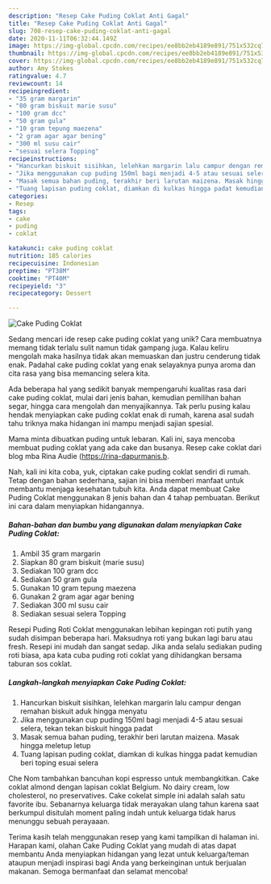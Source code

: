 ```yaml
---
description: "Resep Cake Puding Coklat Anti Gagal"
title: "Resep Cake Puding Coklat Anti Gagal"
slug: 708-resep-cake-puding-coklat-anti-gagal
date: 2020-11-11T06:32:44.149Z
image: https://img-global.cpcdn.com/recipes/ee8bb2eb4189e891/751x532cq70/cake-puding-coklat-foto-resep-utama.jpg
thumbnail: https://img-global.cpcdn.com/recipes/ee8bb2eb4189e891/751x532cq70/cake-puding-coklat-foto-resep-utama.jpg
cover: https://img-global.cpcdn.com/recipes/ee8bb2eb4189e891/751x532cq70/cake-puding-coklat-foto-resep-utama.jpg
author: Amy Stokes
ratingvalue: 4.7
reviewcount: 14
recipeingredient:
- "35 gram margarin"
- "80 gram biskuit marie susu"
- "100 gram dcc"
- "50 gram gula"
- "10 gram tepung maezena"
- "2 gram agar agar bening"
- "300 ml susu cair"
- "sesuai selera Topping"
recipeinstructions:
- "Hancurkan biskuit sisihkan, lelehkan margarin lalu campur dengan remahan biskuit aduk hingga menyatu"
- "Jika menggunakan cup puding 150ml bagi menjadi 4-5 atau sesuai selera, tekan tekan biskuit hingga padat"
- "Masak semua bahan puding, terakhir beri larutan maizena. Masak hingga meletup letup"
- "Tuang lapisan puding coklat, diamkan di kulkas hingga padat kemudian beri toping esuai selera"
categories:
- Resep
tags:
- cake
- puding
- coklat

katakunci: cake puding coklat 
nutrition: 185 calories
recipecuisine: Indonesian
preptime: "PT38M"
cooktime: "PT40M"
recipeyield: "3"
recipecategory: Dessert

---
```



![Cake Puding Coklat](https://img-global.cpcdn.com/recipes/ee8bb2eb4189e891/751x532cq70/cake-puding-coklat-foto-resep-utama.jpg)

Sedang mencari ide resep cake puding coklat yang unik? Cara membuatnya memang tidak terlalu sulit namun tidak gampang juga. Kalau keliru mengolah maka hasilnya tidak akan memuaskan dan justru cenderung tidak enak. Padahal cake puding coklat yang enak selayaknya punya aroma dan cita rasa yang bisa memancing selera kita.

Ada beberapa hal yang sedikit banyak mempengaruhi kualitas rasa dari cake puding coklat, mulai dari jenis bahan, kemudian pemilihan bahan segar, hingga cara mengolah dan menyajikannya. Tak perlu pusing kalau hendak menyiapkan cake puding coklat enak di rumah, karena asal sudah tahu triknya maka hidangan ini mampu menjadi sajian spesial.

Mama minta dibuatkan puding untuk lebaran. Kali ini, saya mencoba membuat puding coklat yang ada cake dan busanya. Resep cake coklat dari blog mba Rina Audie (https://rina-dapurmanis.b.


Nah, kali ini kita coba, yuk, ciptakan cake puding coklat sendiri di rumah. Tetap dengan bahan sederhana, sajian ini bisa memberi manfaat untuk membantu menjaga kesehatan tubuh kita. Anda dapat membuat Cake Puding Coklat menggunakan 8 jenis bahan dan 4 tahap pembuatan. Berikut ini cara dalam menyiapkan hidangannya.

<!--inarticleads1-->

##### Bahan-bahan dan bumbu yang digunakan dalam menyiapkan Cake Puding Coklat:

1. Ambil 35 gram margarin
1. Siapkan 80 gram biskuit (marie susu)
1. Sediakan 100 gram dcc
1. Sediakan 50 gram gula
1. Gunakan 10 gram tepung maezena
1. Gunakan 2 gram agar agar bening
1. Sediakan 300 ml susu cair
1. Sediakan sesuai selera Topping


Resepi Puding Roti Coklat menggunakan lebihan kepingan roti putih yang sudah disimpan beberapa hari. Maksudnya roti yang bukan lagi baru atau fresh. Resepi ini mudah dan sangat sedap. Jika anda selalu sediakan puding roti biasa, apa kata cuba puding roti coklat yang dihidangkan bersama taburan sos coklat. 

<!--inarticleads2-->

##### Langkah-langkah menyiapkan Cake Puding Coklat:

1. Hancurkan biskuit sisihkan, lelehkan margarin lalu campur dengan remahan biskuit aduk hingga menyatu
1. Jika menggunakan cup puding 150ml bagi menjadi 4-5 atau sesuai selera, tekan tekan biskuit hingga padat
1. Masak semua bahan puding, terakhir beri larutan maizena. Masak hingga meletup letup
1. Tuang lapisan puding coklat, diamkan di kulkas hingga padat kemudian beri toping esuai selera


Che Nom tambahkan bancuhan kopi espresso untuk membangkitkan. Cake coklat almond dengan lapisan coklat Belgium. No dairy cream, low cholesterol, no preservatives. Cake cokelat simple ini adalah salah satu favorite ibu. Sebanarnya keluarga tidak merayakan ulang tahun karena saat berkumpul disitulah moment paling indah untuk keluarga tidak harus menunggu sebuah perayaaan. 

Terima kasih telah menggunakan resep yang kami tampilkan di halaman ini. Harapan kami, olahan Cake Puding Coklat yang mudah di atas dapat membantu Anda menyiapkan hidangan yang lezat untuk keluarga/teman ataupun menjadi inspirasi bagi Anda yang berkeinginan untuk berjualan makanan. Semoga bermanfaat dan selamat mencoba!
